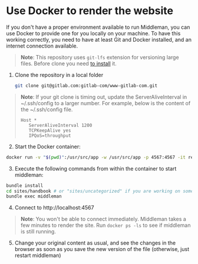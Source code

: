 # Use Docker to render the website

If you don't have a proper environment available to run Middleman, you can use
Docker to provide one for you locally on your machine. To have this
working correctly, you need to have at least Git and Docker installed, and an
internet connection available.

> **Note**: This repository uses `git-lfs` extension for versioning large files. Before clone you need [to install](https://git-lfs.github.com/) it.

1. Clone the repository in a local folder
   
   ```sh
   git clone git@gitlab.com:gitlab-com/www-gitlab-com.git
   ```
>  **Note**: If your git clone is timing out, update the ServerAliveInterval in ~/.ssh/config to a larger number. For example, below is the content of the ~/.ssh/config file. <br> 
> ```
> Host *
>    ServerAliveInterval 1200
>    TCPKeepAlive yes 
>    IPQoS=throughput
>```

2. Start the Docker container:

```sh 
docker run -v "$(pwd)":/usr/src/app -w /usr/src/app -p 4567:4567 -it registry.gitlab.com/gitlab-org/gitlab-build-images:www-gitlab-com-3.0 "/bin/bash"
```

3. Execute the following commands from within the container to start middleman:

```sh
bundle install 
cd sites/handbook # or "sites/uncategorized" if you are working on something else
bundle exec middleman
```

4. Connect to http://localhost:4567

> **Note**: You won't be able to connect immediately. Middleman takes a few minutes to render the site. Run `docker ps -ls` to see if middleman is still running.

5. Change your original content as usual, and see the changes in the browser as soon as
you save the new version of the file (otherwise, just restart middleman)
